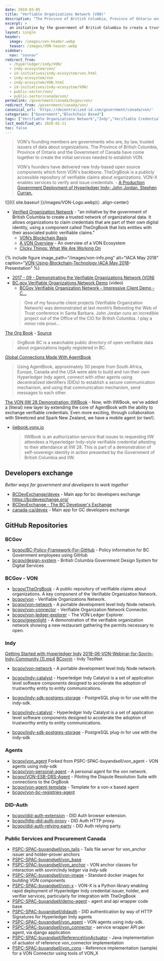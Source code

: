 ```yaml
---
date: 2019-03-05
title: "Verfiable Organizations Network (VON)"
description: "The Province of British Columbia, Province of Ontario and the Government of Canada have come together to create the initial services needed to establish VON."
excerpt: >
  an initiative by the government of British Columbia to create a trusted network of organizational data. It allows organizations to claim credentials that are part of their own digital identity, using a component called TheOrgBook that lists entities with their associated public verifiable claims.
layout: single
header:
  image: /images/von-header.webp
  teaser: /images/VON-teaser.webp
sidebar:
  nav: "sovnav"  
redirect_from:
  - /hyperledger/indy/VON/
  - indy-ecosystem/von/
  - id-initiatives/indy-ecosystem/von.html
  - indy-ecosystem/von
  - indy-ecosystem/VON.html
  - id-initiatives/indy-ecosystem/VON/
  - public-sector/von/
  - public-sector/canada/von/
permalink: /government/canada/bcgov/von/
redirect_from: /government/canada/von/
canonical_url: 'https://decentralized-id.com/government/canada/von/'
categories: ["Government","Blockchain Based"]
tags: ["Verifiable Organizations Network","Indy","Verifiable Credentials","Canada","RWoT","IIW","hyperledger foundation"]
last_modified_at: 2020-01-11
toc: false
---
```


>VON's founding members are governments who are, by law, trusted issuers of data about organizations. The Province of British Columbia, Province of Ontario and the Government of Canada have come together to create the initial services needed to establish VON. 
>
>VON's founders have delivered new Indy-based open source components which form VON's backbone. TheOrgBook is a publicly accessible repository of verifiable claims about organizations. VON-X enables services to verify and issue credentials. - [A Production Government Deployment of Hyperledger Indy- John Jordan, Stephen Curran.](https://hgf18.sched.com/event/G8rm/verifiable-organizations-network-a-production-government-deployment-of-hyperledger-indy-john-jordan-province-of-british-columbia-stephen-curran-cloudcompass-computing-inc)

![]({{ site.baseurl }}/images/VON-Logo.webp){: .align-center}

* [Verified Organization Network](https://vonx.io/) - "an initiative by the government of British Columbia to create a trusted network of organizational data. It allows organizations to claim credentials that are part of their own digital identity, using a component called TheOrgBook that lists entities with their associated public verifiable claims."
  * [VON’s Blockchain Basis](https://vonx.io/getting_started/vons-blockchain-basis/)
  * [A VON Overview](https://vonx.io/getting_started/von-overview/) - An overview of a VON Ecosystem
  * [Clicky Things: What We Are Working On](https://vonx.io/clickythings/)

{% include figure image_path="/images/von-info.png" alt="IACA May 2018" caption="[VON-Using-Blockchain-Technology IACA May 2018](https://www.iaca.org/wp-content/uploads/VON-Using-Blockchain-Technology.pdf)- Presentation" %}

* [2017 - 09 - Demonstrating the Verifiable Organizations Network (VON)](https://docs.google.com/document/d/1wNnXdQKUtWnx--xw3VQ9Fr2TDa0kUNIBSMmFGR4uoMg/edit#heading=h.kphtj2c176xb)
* [BC.gov Verifiable Organizations Network Demo](https://drive.google.com/open?id=1Ms2vKqTe-jVDpz5eWtQIqIz8Jl6TLbSE) (video)
  * [BCGov Verifiable Organization Network - Impressive Client Demo - C...](https://www.continuumloop.com/bcgov-verifiable-organization-network/)
  > One of my favourite client projects (Verifiable Organization Network) was demonstrated at last month’s Rebooting the Web of Trust conference in Santa Barbara. John Jordan runs an incredible project out of the Office of the CIO for British Columbia. I play a minor role provi...

[The Org Book](https://theorgbook.pathfinder.gov.bc.ca/en/home) - [Source](https://github.com/bcgov/theorgbook)
  > OrgBook BC is a searchable public directory of open verifiable data about organizations legally registered in BC.

[Global Connections Made With AgentBook](https://vonx.io/news/2019-03-28-Global-Connection)
  > Using AgentBook, approximately 30 people from South Africa, Europe, Canada and the USA were able to build and run their own Hyperledger Indy agent, connect with other agents using decentralized identifiers (DIDs) to establish a secure communication mechanism, and using that communication mechanism, send messages to each other. 

[The VON IIW 28 Demonstration: IIWBook](https://vonx.io/how_to/iiwbook) - Now, with IIWBook, we’ve added a (literal) new layer by extending the core of AgentBook with the ability to exchange verifiable credentials. Even more exciting, through collaboration with Streetcred and Spark New Zealand, we have a mobile agent (or two!).
  * [iiwbook.vonx.io](https://iiwbook.vonx.io)
    > IIWBook is an authorization service that issues to requesting IIW attendees a Hyperledger Indy-style verifiable credential attesting to their attendance at IIW 28. This is part of a demonstration of self-sovereign identity in action presented by the Government of British Columbia and IIW.

## Developers exchange

*Better ways for government and developers to work together*

* [BCDevExchange/devex](https://github.com/BCDevExchange/devex) - Main app for bc developers exchange https://bcdevexchange.org/
* [BCDevExchange - The BC Developer's Exchange](https://bcdevexchange.org/opportunities)
* [canada-ca/devex](https://github.com/canada-ca/devex) - Main app for GC developers exchange

## GitHub Repositories
### BCGov

* [bcgov/BC-Policy-Framework-For-GitHub](https://github.com/bcgov/BC-Policy-Framework-For-GitHub) - Policy information for BC Government employees using GitHub 
* [bcgov/design-system](https://github.com/bcgov/design-system) - British Columbia Government Design System for Digital Services 


### BCGov - VON 
* [bcgov/TheOrgBook](https://github.com/bcgov/TheOrgBook) - A public repository of verifiable claims about organizations. A key component of the Verifiable Organization Network. 
* [bcgov/von](https://github.com/bcgov/von) - Verifiable Organizations Network. 
* [bcgov/von-network](https://github.com/bcgov/von-network) - A portable development level Indy Node network.
* [bcgov/von-connector](https://github.com/bcgov/von-connector) - Verifiable Organization Network Connector. 
* [bcgov/von-ledger-explorer](https://github.com/bcgov/von-ledger-explorer) - The VON Ledger Explorer. 
* [bcgov/greenlight](https://github.com/bcgov/greenlight) - A demonstration of the verifiable organization network showing a new restaurant gathering the permits necessary to open. 

### Indy 

[Getting Started with Hyperledger Indy](https://cdn.oreillystatic.com/en/assets/1/event/274/Getting%20started%20with%20Hyperledger%20Indy%20Presentation.pdf)
[2018-06-VON-Webinar-for-Sovrin-Indy-Community (1).mp4](https://drive.google.com/open?id=1Ms2vKqTe-jVDpz5eWtQIqIz8Jl6TLbSE) 
[BCovrin](http://138.197.138.255/) - Indy TestNet

* [bcgov/von-network](https://github.com/bcgov/von-network) - A portable development level Indy Node network. 
* [bcgov/indy-catalyst](https://github.com/bcgov/indy-catalyst) - Hyperledger Indy Catalyst is a set of application level software components designed to accelerate the adoption of trustworthy entity to entity communications. 
* [bcgov/indy-sdk-postgres-storage](https://github.com/bcgov/indy-sdk-postgres-storage) - PostgreSQL plug-in for use with the indy-sdk.

* [bcgov/indy-catalyst](https://github.com/bcgov/indy-catalyst) - Hyperledger Indy Catalyst is a set of application level software components designed to accelerate the adoption of trustworthy entity to entity communications.
* [bcgov/indy-sdk-postgres-storage](https://github.com/bcgov/indy-sdk-postgres-storage) - PostgreSQL plug-in for use with the indy-sdk

### Agents 

* [bcgov/von_agent](https://github.com/bcgov/von_agent) Forked from PSPC-SPAC-buyandsell/von_agent - VON agents using indy-sdk
* [bcgov/von-personal-agent](https://github.com/bcgov/von-personal-agent) - A personal agent for the von network.
* [bcgov/VON-ESB-DRS-Agent](https://github.com/bcgov/VON-ESB-DRS-Agent) - Piloting the Dispute Resolution Suite with connections to the OrgBook
* [bcgov/von-agent-template](https://github.com/bcgov/von-agent-template) - Template for a von-x based agent
* [bcgov/von-bc-registries-agent](https://github.com/bcgov/von-bc-registries-agent)

### DID-Auth 
* [bcgov/did-auth-extension](https://github.com/bcgov/did-auth-extension) - DID Auth browser extension.
* [bcgov/http-did-auth-proxy](https://github.com/bcgov/http-did-auth-proxy) - DID Auth HTTP proxy.
* [bcgov/did-auth-relying-party](https://github.com/bcgov/did-auth-relying-party) - DID Auth relying party.

### Public Services and Procurement Canada

* [PSPC-SPAC-buyandsell/von_tails](https://github.com/PSPC-SPAC-buyandsell/von_tails) - Tails file server for von_anchor issuer and holder-prover anchors
* [PSPC-SPAC-buyandsell/von_base](https://github.com/PSPC-SPAC-buyandsell/von_base)
* [PSPC-SPAC-buyandsell/von_anchor](https://github.com/PSPC-SPAC-buyandsell/von_anchor) - VON anchor classes for interaction with sovrin/indy ledger via indy-sdk 
* [PSPC-SPAC-buyandsell/von-image](https://github.com/PSPC-SPAC-buyandsell/von-image) - Standard docker images for building VON components 
* [PSPC-SPAC-buyandsell/von-x](https://github.com/PSPC-SPAC-buyandsell/von-x) - VON-X is a Python library enabling rapid deployment of Hyperledger Indy credential issuer, holder, and verifier services, particularly for integration with TheOrgBook 
* [PSPC-SPAC-buyandsell/demo-agent](https://github.com/PSPC-SPAC-buyandsell/demo-agent) - agent and api wrapper code base
* [PSPC-SPAC-buyandsell/didauth](https://github.com/PSPC-SPAC-buyandsell/didauth) - DID authentication by way of HTTP Signatures for Hyperledger Indy agents 
* [PSPC-SPAC-buyandsell/von_agent](https://github.com/PSPC-SPAC-buyandsell/von_agent) - VON agents using indy-sdk. 
* [PSPC-SPAC-buyandsell/von_connector](https://github.com/PSPC-SPAC-buyandsell/von_connector) - service wrapper API per agent, via django application 
* [PSPC-SPAC-buyandsell/ReferenceVonActuator](https://github.com/PSPC-SPAC-buyandsell/ReferenceVonActuator) - Java implementation of actuator of reference von_connector implementation 
* [PSPC-SPAC-buyandsell/von_conx](https://github.com/PSPC-SPAC-buyandsell/von_conx) - Reference implementation (sample) for a VON Connector using tools of VON_X 


